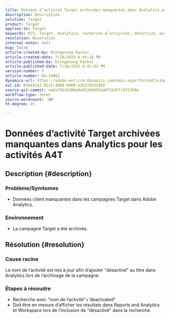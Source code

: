 ```yaml
---
title: Données d’activité Target archivées manquantes dans Analytics pour les activités A4T
description: Description
solution: Target
product: Target
applies-to: Target
keywords: KCS, Target, Analytics, recherche d’activités, désactivé, archivé
resolution: Resolution
internal-notes: null
bug: false
article-created-by: Rinnganung Kachui .
article-created-date: 7/18/2023 6:44:16 PM
article-published-by: Rinnganung Kachui .
article-published-date: 7/18/2023 6:47:03 PM
version-number: 5
article-number: KA-14062
dynamics-url: https://adobe-ent.crm.dynamics.com/main.aspx?forceUCI=1&pagetype=entityrecord&etn=knowledgearticle&id=dd715114-9b25-ee11-9cbd-6045bd006b4b
exl-id: 01644142-8115-4060-9988-a2b27ab35869
source-git-commit: aa6a79635380eda913ddd95da0f2b97fc975356e
workflow-type: tm+mt
source-wordcount: '96'
ht-degree: 4%

---
```


# Données d’activité Target archivées manquantes dans Analytics pour les activités A4T

## Description {#description}




### Problème/Symtomes



- Données client manquantes dans les campagnes Target dans Adobe Analytics.




### Environnement



- La campagne Target a été archivée.



## Résolution {#resolution}


### Cause racine



Le nom de l’activité est mis à jour afin d’ajouter &quot;désactivé&quot; au titre dans Analytics lors de l’archivage de la campagne.



### Étapes à résoudre



- Recherche avec &quot;nom de l’activité&quot;+&#39;deactvated&quot;
- Doit être en mesure d’afficher les résultats dans Reports and Analytics et Workspace lors de l’inclusion de &quot;désactivé&quot; dans la recherche.
